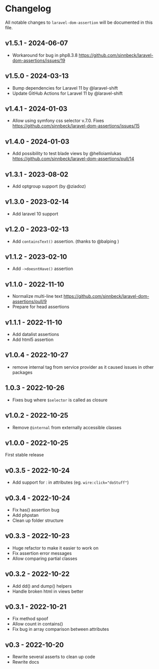 # Changelog

All notable changes to `laravel-dom-assertion` will be documented in this file.

## v1.5.1 - 2024-06-07

* Workaround for bug in php8.3.8 https://github.com/sinnbeck/laravel-dom-assertions/issues/19

## v1.5.0 - 2024-03-13

* Bump dependencies for Laravel 11 by @laravel-shift
* Update GitHub Actions for Laravel 11 by @laravel-shift

## v1.4.1 - 2024-01-03

* Allow using symfony css selector v.7.0. Fixes https://github.com/sinnbeck/laravel-dom-assertions/issues/15

## v1.4.0 - 2024-01-03

* Add possibility to test blade views by @helloiamlukas https://github.com/sinnbeck/laravel-dom-assertions/pull/14

## v1.3.1 - 2023-08-02

- Add optgroup support (by @ziadoz)

## v1.3.0 - 2023-02-14

- Add laravel 10 support

## v1.2.0 - 2023-02-13

- Add `containsText()` assertion. (thanks to @balping )

## v1.1.2 - 2023-02-10

- Add `->doesntHave()` assertion

## v1.1.0 - 2022-11-10

- Normalize multi-line text https://github.com/sinnbeck/laravel-dom-assertions/pull/9
- Prepare for head assertions

## v1.1.1 - 2022-11-10

- Add datalist assertions
- Add html5 assertion

## v1.0.4 - 2022-10-27

- remove internal tag from service provider as it caused issues in other packages

## 1.0.3 - 2022-10-26

- Fixes bug where `$selector` is called as closure

## v1.0.2 - 2022-10-25

- Remove `@internal` from externally accessible classes

## v1.0.0 - 2022-10-25

First stable release

## v0.3.5 - 2022-10-24

- Add support for : in attributes (eg. `wire:click="doStuff"`)

## v0.3.4 - 2022-10-24

- Fix has() assertion bug
- Add phpstan
- Clean up folder structure

## v0.3.3 - 2022-10-23

- Huge refactor to make it easier to work on
- Fix assertion error messages
- Allow comparing partial classes

## v0.3.2 - 2022-10-22

- Add dd() and dump() helpers
- Handle broken html in views better

## v0.3.1 - 2022-10-21

- Fix method spoof
- Allow count in contains()
- Fix bug in array comparison between attributes

## v0.3 - 2022-10-20

- Rewrite several asserts to clean up code
- Rewrite docs
